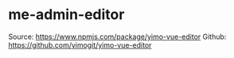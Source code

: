 # me-admin-editor

Source: https://www.npmjs.com/package/yimo-vue-editor
Github: https://github.com/yimogit/yimo-vue-editor
